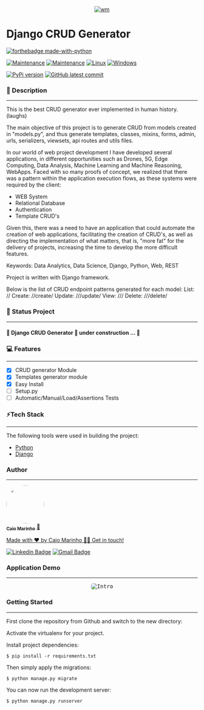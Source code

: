 <p align="center">
  <a href="#">
    <img src="https://i.imgur.com/ec7UHAt.png" alt="wm" />
  </a>
</p>


# Django CRUD Generator

[![forthebadge made-with-python](http://ForTheBadge.com/images/badges/made-with-python.svg)](https://www.python.org/)

[![Maintenance](https://img.shields.io/badge/Django-v3.1.7-%3CCOLOR%3E)](https://img.shields.io/badge/Django-v3.1.7-%3CCOLOR%3E)
[![Maintenance](https://img.shields.io/badge/Maintained%3F-yes-green.svg)](https://GitHub.com/Naereen/StrapDown.js/graphs/commit-activity)
[![Linux](https://svgshare.com/i/Zhy.svg)](https://svgshare.com/i/Zhy.svg)
[![Windows](https://svgshare.com/i/ZhY.svg)](https://svgshare.com/i/ZhY.svg)

[![PyPi version](https://badgen.net/pypi/v/pip/)](https://pypi.com/project/pip)
[![GitHub latest commit](https://badgen.net/github/last-commit/caiomarinhodev/caiomarinhome)](https://GitHub.com/caiomarinhodev/caiomarinhome/commit/)


### 📝 Description
---


This is the best CRUD generator ever implemented in human history. (laughs)

The main objective of this project is to generate CRUD from models created in "models.py", and thus generate templates, classes, mixins, forms, admin, urls, serializers, viewsets, api routes and utils files.

In our world of web project development I have developed several applications, in different opportunities such as Drones, 5G, Edge Computing, Data Analysis, Machine Learning and Machine Reasoning, WebApps. Faced with so many proofs of concept, we realized that there was a pattern within the application execution flows, as these systems were required by the client:

- WEB System
- Relational Database
- Authentication
- Template CRUD's

Given this, there was a need to have an application that could automate the creation of web applications, facilitating the creation of CRUD's, as well as directing the implementation of what matters, that is, "more fat" for the delivery of projects, increasing the time to develop the more difficult features.

Keywords: Data Analytics, Data Science, Django, Python, Web, REST

Project is written with Django framework.

Below is the list of CRUD endpoint patterns generated for each model:
List: /<model>/
Create: /<model>/create/
Update: /<model>/<id>/update/
View: /<model>/<id>/
Delete: /<model>/<id>/delete/

### 🚀 Status Project
---
<h4> 
	🚧 Django CRUD Generator 🚀 under construction ... 🚧 
</h4>

### 💻 Features
---

- [x] CRUD generator Module
- [x] Templates generator module
- [x] Easy Install
- [ ] Setup.py
- [ ] Automatic/Manual/Load/Assertions Tests

### ⚡Tech Stack
---

The following tools were used in building the project:

- [Python](https://www.python.org/)
- [Django](https://www.djangoproject.com/)


### Author
---

<a href="#">
 <img style="border-radius: 50%;" src="https://avatars.githubusercontent.com/u/7137962?v=4" width="100px;" alt=""/></a>
 <br />
 <sub><b>Caio Marinho</b></sub></a> <a href="#" title="Caio Marinho">🚀

Made with ❤️ by Caio Marinho 👋🏽 Get in touch!

[![Linkedin Badge](https://img.shields.io/badge/-Caio%20Marinho-blue?style=flat-square&logo=Linkedin&logoColor=white&link=https://www.linkedin.com/in/caiomarinho/)](https://www.linkedin.com/in/caiomarinho/) 
[![Gmail Badge](https://img.shields.io/badge/-caiomarinho8@gmail.com-c14438?style=flat-square&logo=Gmail&logoColor=white&link=mailto:caiomarinho8@gmail.com)](mailto:caiomarinho8@gmail.com)


### Application Demo
---
<p align="center">
  <kbd>
    <img style="border-radius: 5px" src="https://i.imgur.com/igDgxbQ.gif" alt="Intro">
  </kbd>
</p>


### Getting Started
---

First clone the repository from Github and switch to the new directory:
    
Activate the virtualenv for your project.
    
Install project dependencies:

    $ pip install -r requirements.txt
    
    
Then simply apply the migrations:

    $ python manage.py migrate
    

You can now run the development server:

    $ python manage.py runserver
